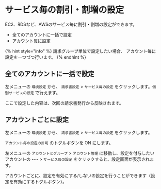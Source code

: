 # サービス毎の割引・割増の設定

EC2、RDSなど、AWSのサービス毎に割引・割増の設定ができます。

* 全てのアカウントに一括で設定
* アカウント毎に設定

{% hint style="info" %}
請求グループ単位で設定したい場合、 アカウント毎に設定を一つづつ行います。
{% endhint %}

## 全てのアカウントに一括で設定

左メニューの `環境設定` から、 `請求書設定` &gt; `サービス毎の設定` をクリックします。`個別サービスの設定` で行えます。

ここで設定した内容は、次回の請求書発行から反映されます。

## アカウントごとに設定

左メニューの `環境設定` から、 `請求書設定` &gt; `サービス毎の設定` をクリックします。

`アカウント毎の設定の許可` のトグルボタンを ON にします。

左メニューの `アカウントとグループ` &gt; `アカウント管理` に移動し、設定を付与したいアカウントの `•••` &gt; `サービス毎の設定` をクリックすると、設定画面が表示されます。

アカウントごとに、設定を有効にする/しないの設定を行うことができます（設定を有効にするトグルボタン）。

